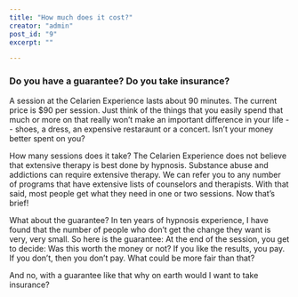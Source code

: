 ```yaml
---
title: "How much does it cost?"
creator: "admin"
post_id: "9"
excerpt: ""

---
```

<h3>Do you have a guarantee? Do you take insurance?</h3>
A session at the Celarien Experience lasts about 90 minutes.  The current price is $90 per session.  Just think of the things that you easily spend that much or more on that really won’t make an important difference in your life -- shoes, a dress, an expensive restaraunt or a concert.  Isn’t your money better spent on you?

How many sessions does it take? The Celarien Experience does not believe that extensive therapy is best done by hypnosis.  Substance abuse and addictions can require extensive therapy.  We can refer you to any number of programs that have extensive lists of counselors and therapists. With that said, most people get what they need in one or two sessions.  Now that’s brief!

What about the guarantee?  In ten years of hypnosis experience, I have found that the number of people who don’t get the change they want is very, very small.  So here is the guarantee:  At the end of the session, you get to decide: Was this worth the money or not?  If you like the results, you pay.  If you don’t, then you don’t pay.  What could be more fair than that?

And no, with a guarantee like that why on earth would I want to take insurance?